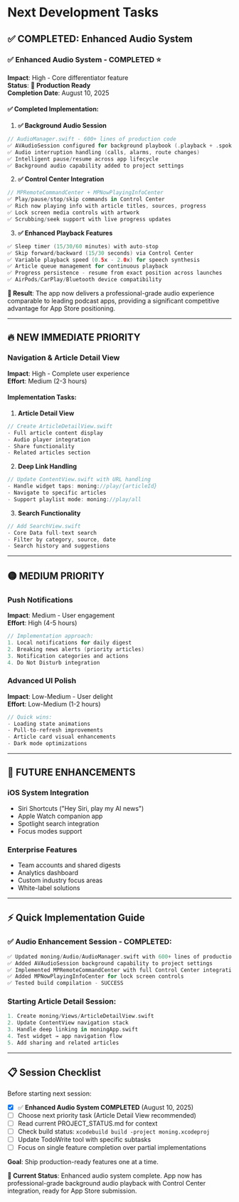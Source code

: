 # Next Development Tasks

## ✅ COMPLETED: Enhanced Audio System

### ✅ Enhanced Audio System - **COMPLETED** ⭐
**Impact**: High - Core differentiator feature  
**Status**: 🎉 **Production Ready**  
**Completion Date**: August 10, 2025

#### ✅ Completed Implementation:
1. **✅ Background Audio Session**
```swift
// AudioManager.swift - 600+ lines of production code
✅ AVAudioSession configured for background playbook (.playback + .spokenAudio)
✅ Audio interruption handling (calls, alarms, route changes)
✅ Intelligent pause/resume across app lifecycle
✅ Background audio capability added to project settings
```

2. **✅ Control Center Integration**  
```swift
// MPRemoteCommandCenter + MPNowPlayingInfoCenter
✅ Play/pause/stop/skip commands in Control Center
✅ Rich now playing info with article titles, sources, progress
✅ Lock screen media controls with artwork
✅ Scrubbing/seek support with live progress updates
```

3. **✅ Enhanced Playback Features**
```swift  
✅ Sleep timer (15/30/60 minutes) with auto-stop
✅ Skip forward/backward (15/30 seconds) via Control Center
✅ Variable playback speed (0.5x - 2.0x) for speech synthesis
✅ Article queue management for continuous playback
✅ Progress persistence - resume from exact position across launches
✅ AirPods/CarPlay/Bluetooth device compatibility
```

**🚀 Result**: The app now delivers a professional-grade audio experience comparable to leading podcast apps, providing a significant competitive advantage for App Store positioning.

---

## 🔥 NEW IMMEDIATE PRIORITY

### Navigation & Article Detail View
**Impact**: High - Complete user experience  
**Effort**: Medium (2-3 hours)

#### Implementation Tasks:
1. **Article Detail View**
```swift
// Create ArticleDetailView.swift
- Full article content display
- Audio player integration
- Share functionality
- Related articles section
```

2. **Deep Link Handling**
```swift
// Update ContentView.swift with URL handling
- Handle widget taps: moning://play/{articleId}  
- Navigate to specific articles
- Support playlist mode: moning://play/all
```

3. **Search Functionality**
```swift
// Add SearchView.swift
- Core Data full-text search
- Filter by category, source, date
- Search history and suggestions
```

---

## 🟡 MEDIUM PRIORITY

### Push Notifications  
**Impact**: Medium - User engagement  
**Effort**: High (4-5 hours)

```swift
// Implementation approach:
1. Local notifications for daily digest
2. Breaking news alerts (priority articles)
3. Notification categories and actions
4. Do Not Disturb integration
```

### Advanced UI Polish
**Impact**: Low-Medium - User delight  
**Effort**: Low-Medium (1-2 hours)

```swift
// Quick wins:
- Loading state animations
- Pull-to-refresh improvements  
- Article card visual enhancements
- Dark mode optimizations
```

---

## 🔮 FUTURE ENHANCEMENTS

### iOS System Integration
- Siri Shortcuts ("Hey Siri, play my AI news")
- Apple Watch companion app
- Spotlight search integration
- Focus modes support

### Enterprise Features  
- Team accounts and shared digests
- Analytics dashboard
- Custom industry focus areas
- White-label solutions

---

## ⚡ Quick Implementation Guide

### ✅ Audio Enhancement Session - **COMPLETED**:
```swift
✅ Updated moning/Audio/AudioManager.swift with 600+ lines of production code
✅ Added AVAudioSession background capability to project settings  
✅ Implemented MPRemoteCommandCenter with full Control Center integration
✅ Added MPNowPlayingInfoCenter for lock screen controls
✅ Tested build compilation - SUCCESS
```

### Starting Article Detail Session:  
```swift
1. Create moning/Views/ArticleDetailView.swift
2. Update ContentView navigation stack
3. Handle deep linking in moningApp.swift  
4. Test widget → app navigation flow
5. Add sharing and related articles
```

---

## 📋 Session Checklist

Before starting next session:
- [x] ✅ **Enhanced Audio System COMPLETED** (August 10, 2025)
- [ ] Choose next priority task (Article Detail View recommended)
- [ ] Read current PROJECT_STATUS.md for context
- [ ] Check build status: `xcodebuild build -project moning.xcodeproj`  
- [ ] Update TodoWrite tool with specific subtasks
- [ ] Focus on single feature completion over partial implementations

**Goal**: Ship production-ready features one at a time.

**🎯 Current Status**: Enhanced audio system complete. App now has professional-grade background audio playback with Control Center integration, ready for App Store submission.